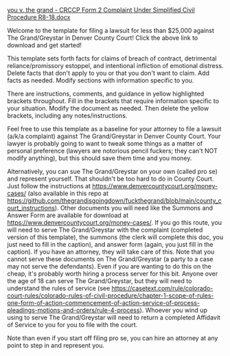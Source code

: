 [you v. the grand - CRCCP Form 2 Complaint Under Simplified Civil Procedure R8-18.docx](https://github.com/thegrandisgoingdown/fuckthegrand/files/9244381/you.v.the.grand.-.CRCCP.Form.2.Complaint.Under.Simplified.Civil.Procedure.R8-18.docx)


Welcome to the template for filing a lawsuit for less than $25,000 against The Grand/Greystar in Denver County Court! Click the above link to download and get started! 

This template sets forth facts for claims of breach of contract, detrimental reliance/promissory estoppel, and intentional infliction of emotional distress. Delete facts that don't apply to you or that you don't want to claim. Add facts as needed. Modify sections with information specific to you. 

There are instructions, comments, and guidance in yellow highlighted brackets throughout. Fill in the brackets that require information specific to your situation. Modify the document as needed. Then delete the yellow brackets, including any notes/instructions. 

Feel free to use this template as a baseline for your attorney to file a lawsuit (a/k/a complaint) against The Grand/Greystar in Denver County Court. Your lawyer is probably going to want to tweak some things as a matter of personal preference (lawyers are notorious pencil fuckers; they can't NOT modify anything), but this should save them time and you money. 

Alternatively, you can sue The Grand/Greystar on your own (called pro se) and represent yourself. That shouldn't be too hard to do in County Court. Just follow the instructions at https://www.denvercountycourt.org/money-cases/ (also available in this repo at https://github.com/thegrandisgoingdown/fuckthegrand/blob/main/county_court_instructions). Other documents you will need like the Summons and Answer Form are available for download at https://www.denvercountycourt.org/money-cases/. If you go this route, you will need to serve The Grand/Greystar with the complaint (completed version of this template), the summons (the clerk will complete this doc, you just need to fill in the caption), and answer form (again, you just fill in the caption). If you have an attorney, they will take care of this. Note that you cannot serve these documents on The Grand/Greystar (a party to a case may not serve the defendants). Even if you are wanting to do this on the cheap, it's probably worth hiring a process server for this bit. Anyone over the age of 18 can serve The Grand/Greystar, but they will need to understand the rules of service (see https://casetext.com/rule/colorado-court-rules/colorado-rules-of-civil-procedure/chapter-1-scope-of-rules-one-form-of-action-commencement-of-action-service-of-process-pleadings-motions-and-orders/rule-4-process). Whoever you wind up using to serve The Grand/Greystar will need to return a completed Affidavit of Service to you for you to file with the court. 

Note than even if you start off filing pro se, you can hire an attorney at any point to step in and represent you.
